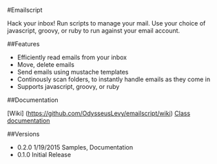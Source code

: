 #Emailscript

Hack your inbox! Run scripts to manage your mail.
Use your choice of javascript, groovy, or ruby to run against your email account.

##Features

* Efficiently read emails from your inbox
* Move, delete emails
* Send emails using mustache templates
* Continously scan folders, to instantly handle emails as they come in
* Supports javascript, groovy, or ruby

##Documentation

[Wiki] (https://github.com/OdysseusLevy/emailscript/wiki)
[Class documentation](http://odysseuslevy.github.io/emailscript/docs/index.html#package)

##Versions

* 0.2.0 1/19/2015 Samples, Documentation
* 0.1.0 Initial Release
